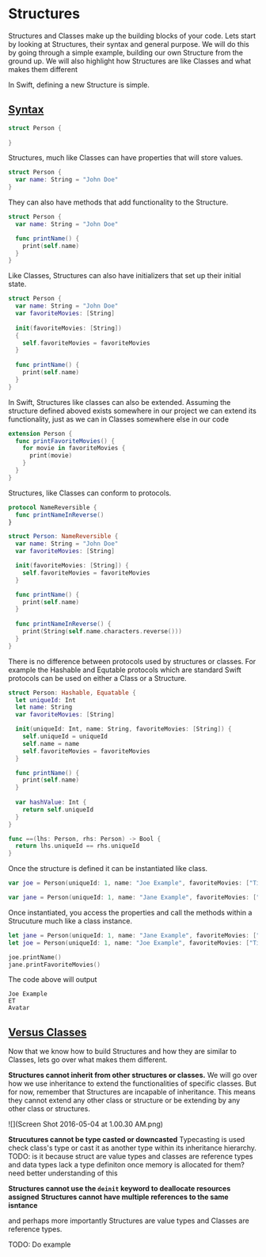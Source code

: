 # Structures

Structures and Classes make up the building blocks of your code. Lets start by looking at Structures, their syntax and general purpose. We will do this by going through a simple example, building our own Structure from the ground up. We will also highlight how Structures are like Classes and what makes them different

In Swift, defining a new Structure is simple. 

## [Syntax](#syntax)
````Swift
struct Person {
  
}
````
Structures, much like Classes can have properties that will store values.

````Swift
struct Person {
  var name: String = "John Doe"
}
````
They can also have methods that add functionality to the Structure.

````Swift
struct Person {
  var name: String = "John Doe"

  func printName() {
    print(self.name)
  }
}
````
Like Classes, Structures can also have initializers that set up their initial state.

````Swift
struct Person {
  var name: String = "John Doe"
  var favoriteMovies: [String]
  
  init(favoriteMovies: [String])
  {
    self.favoriteMovies = favoriteMovies
  }
  
  func printName() {
    print(self.name)
  }
}
````
In Swift, Structures like classes can also be extended. Assuming the structure defined aboved exists somewhere in our project we can extend its functionality, just as we can in Classes somewhere else in our code 

````Swift
extension Person {
  func printFavoriteMovies() {
    for movie in favoriteMovies {
      print(movie)
    }
  }
}
````

Structures, like Classes can conform to protocols.

````Swift
protocol NameReversible {
  func printNameInReverse()
}

struct Person: NameReversible {
  var name: String = "John Doe"
  var favoriteMovies: [String]

  init(favoriteMovies: [String]) {
    self.favoriteMovies = favoriteMovies
  }

  func printName() {
    print(self.name)
  }
  
  func printNameInReverse() {
    print(String(self.name.characters.reverse()))
  }
}
````

There is no difference between protocols used by structures or classes. For example the Hashable and Equtable protocols which are standard Swift protocols can be used on either a Class or a Structure. 

````Swift
struct Person: Hashable, Equatable {
  let uniqueId: Int
  let name: String
  var favoriteMovies: [String]

  init(uniqueId: Int, name: String, favoriteMovies: [String]) {
    self.uniqueId = uniqueId
    self.name = name
    self.favoriteMovies = favoriteMovies
  }

  func printName() {
    print(self.name)
  }
  
  var hashValue: Int {
    return self.uniqueId
  }
}

func ==(lhs: Person, rhs: Person) -> Bool {
  return lhs.uniqueId == rhs.uniqueId
}
````

Once the structure is defined it can be instantiated like class.

````Swift
var joe = Person(uniqueId: 1, name: "Joe Example", favoriteMovies: ["Titanic", "Star Wars"])

var jane = Person(uniqueId: 1, name: "Jane Example", favoriteMovies: ["ET", "Avatar"])
````

Once instantiated, you access the properties and call the methods within a Strucuture much like a class instance.

````Swift
let jane = Person(uniqueId: 1, name: "Jane Example", favoriteMovies: ["ET", "Avatar"])
let joe = Person(uniqueId: 1, name: "Joe Example", favoriteMovies: ["Titanic", "Star Wars"])

joe.printName()
jane.printFavoriteMovies()
````
The code above will output
````
Joe Example
ET
Avatar
````

## [Versus Classes](#versus-classes)

Now that we know how to build Structures and how they are similar to Classes, lets go over what makes them different. 

**Structures cannot inherit from other structures or classes.** We will go over how we use inheritance to extend the functionalities of specific classes. But for now, remember that Structures are incapable of inheritance. This means they cannot extend any other class or structure or be extending by any other class or structures.

![](Screen Shot 2016-05-04 at 1.00.30 AM.png)

**Strucutures cannot be type casted or downcasted** Typecasting is used check class's type or cast it as another type within its inheritance hierarchy.  TODO: is it because struct are value types and classes are reference types and data types lack a type definiton once memory is allocated for them? need better understanding of this

**Structures cannot use the `deinit` keyword to deallocate resources assigned**
**Structures cannot have multiple references to the same isntance**

and perhaps more importantly Structures are value types and Classes are reference types.

TODO: Do example



